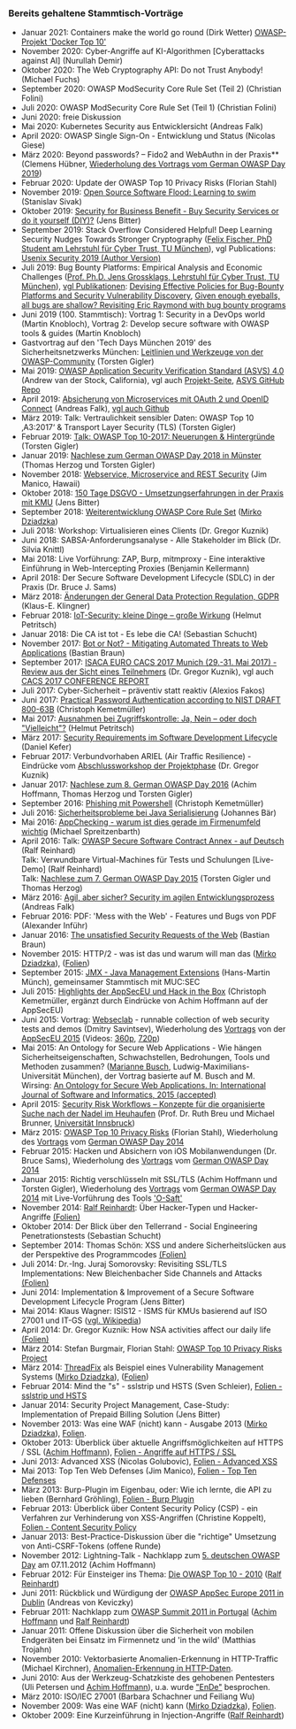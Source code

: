 ### Bereits gehaltene Stammtisch-Vorträge
<!--- Alter Direkt-Link: https://wiki.owasp.org/index.php?title=OWASP_German_Chapter_Stammtisch_Initiative/M%C3%BCnchen#Bereits_gehaltene_Stammtisch-Vortr.C3.A4ge --->
* Januar 2021: Containers make the world go round (Dirk Wetter) [OWASP-Projekt 'Docker Top 10'](https://owasp.org/www-project-docker-top-10/)
* November 2020: Cyber-Angriffe auf KI-Algorithmen [Cyberattacks against AI] (Nurullah Demir)
* Oktober 2020: The Web Cryptography API: Do not Trust Anybody! (Michael Fuchs)
* September 2020: OWASP ModSecurity Core Rule Set (Teil 2) (Christian Folini)
* Juli 2020: OWASP ModSecurity Core Rule Set (Teil 1) (Christian Folini)
* Juni 2020: freie Diskussion
* Mai 2020: Kubernetes Security aus Entwicklersicht (Andreas Falk)
* April 2020: OWASP Single Sign-On - Entwicklung und Status (Nicolas Giese)
* März 2020: Beyond passwords? – Fido2 and WebAuthn in der Praxis** (Clemens Hübner, [Wiederholung des Vortrags vom German OWASP Day 2019](https://god.owasp.de))
* Februar 2020: Update der OWASP Top 10 Privacy Risks (Florian Stahl)
* November 2019: [Open Source Software Flood: Learning to swim](https://wiki.owasp.org/?title=Special:Redirect/file/Software_Composition_Analysis_OWASP_Stammtisch_-_Stanislav_Sivak.pdf) (Stanislav Sivak)
* Oktober 2019: [Security for Business Benefit - Buy Security Services or do it yourself (DIY)?](https://wiki.owasp.org/?title=Special:Redirect/file/Security_for_Business_Benefit_-_Buy_Security_Services_or_do_it_yourself_-_Jens_Bitter.pdf) (Jens Bitter)
* September 2019: Stack Overflow Considered Helpful! Deep Learning Security Nudges Towards Stronger Cryptography ([Felix Fischer, PhD Student am Lehrstuhl für Cyber Trust, TU München](https://www.in.tum.de/cybertrust/members/felix-fischer/)), vgl Publications: [Usenix Security 2019 (Author Version)](https://www.in.tum.de/fileadmin/w00bws/cybertrust/papers/2019-USENIXSec-Fischer.pdf)
* Juli 2019: Bug Bounty Platforms: Empirical Analysis and Economic Challenges ([Prof. Ph.D. Jens Grossklags, Lehrstuhl für Cyber Trust, TU München](https://www.cybertrust.in.tum.de/index.php?id=101)), [vgl Publikationen](https://www.cybertrust.in.tum.de/index.php?id=102&L=0): [Devising Effective Policies for Bug-Bounty Platforms and Security Vulnerability Discovery](https://www.jstor.org/stable/pdf/10.5325/jinfopoli.7.2017.0372.pdf), [Given enough eyeballs, all bugs are shallow? Revisiting Eric Raymond with bug bounty programs](https://academic.oup.com/cybersecurity/article/3/2/81/4524054) 
* Juni 2019 (100. Stammtisch): Vortrag 1: Security in a DevOps world (Martin Knobloch), Vortrag 2: Develop secure software with OWASP tools & guides (Martin Knobloch)
* Gastvortrag auf den 'Tech Days München 2019' des Sicherheitsnetzwerks München: [Leitlinien und Werkzeuge von der OWASP-Community](https://wiki.owasp.org/?title=Special:Redirect/file/OWASP_Leitlinien+Werkzeuge_-_Torsten_Gigler.pdf) (Torsten Gigler)
* Mai 2019: [OWASP Application Security Verification Standard (ASVS) 4.0](https://wiki.owasp.org/?title=Special:Redirect/file/Application_Security_Verification_Standard_4.0_-_Andrew_van_der_Stock.pdf) (Andrew van der Stock, California), vgl auch [Projekt-Seite](http://www.owasp.org/index.php/Category:OWASP_Application_Security_Verification_Standard_Project), [ASVS GitHub Repo](https://github.com/OWASP/ASVS/tree/master/4.0)
* April 2019: [Absicherung von Microservices mit OAuth 2 und OpenID Connect](https://wiki.owasp.org/?title=Special:Redirect/file/OAuth_2_and_OpenID_Connect_-_Andreas_Falk.pdf) (Andreas Falk), [vgl auch Github](https://github.com/andifalk/owasp-chapter-munich-04-2019)
* März 2019: Talk: Vertraulichkeit sensibler Daten: OWASP Top 10 ‚A3:2017‘ & Transport Layer Security (TLS) (Torsten Gigler)
* Februar 2019: [Talk: OWASP Top 10-2017: Neuerungen & Hintergründe](https://wiki.owasp.org/?title=Special:Redirect/file/OWASP_Top10_2017_Neuerungen%2BHintergruende_-_Torsten_Gigler.pdf) (Torsten Gigler)
* Januar 2019: [Nachlese zum German OWASP Day 2018 in Münster](https://wiki.owasp.org/?title=Special:Redirect/file/German_OWASP_Day_2018-Nachlese_-_Thomas_Herzog%2BTorsten_Gigler.pdf) (Thomas Herzog und Torsten Gigler)
* November 2018: [Webservice, Microservice and REST Security](https://wiki.owasp.org/?title=Special:Redirect/file/Webservice_and_Microservice_Security_-_Jim_Manico.pdf) (Jim Manico, Hawaii)
* Oktober 2018: [150 Tage DSGVO - Umsetzungserfahrungen in der Praxis mit KMU](https://wiki.owasp.org/?title=Special:Redirect/file/150_Tage_DSGVO_in_KMU_-_Jens_Bitter.pdf) (Jens Bitter)
* September 2018: [Weiterentwicklung OWASP Core Rule Set](https://wiki.owasp.org/?title=Special:Redirect/file/Weiterentwicklung_des_OWASP-ModSecurity_Core_Ruleset-20180918_-_Mirko_Dziadzka.pdf) ([Mirko Dziadzka](https://mirko.dziadzka.de/))<!-- Quelle für Folien: ([Folien](http://mirko.dziadzka.de/Vortrag/owasp-crs-20180918)) -->
* Juli 2018: Workshop: Virtualisieren eines Clients (Dr. Gregor Kuznik)
* Juni 2018: SABSA-Anforderungsanalyse -  Alle Stakeholder im Blick (Dr. Silvia Knittl)
* Mai 2018: Live Vorführung: ZAP, Burp, mitmproxy - Eine interaktive Einführung in Web-Intercepting Proxies (Benjamin Kellermann)
* April 2018: Der Secure Software Development Lifecycle (SDLC) in der Praxis (Dr. Bruce J. Sams)
* März 2018: [Änderungen der General Data Protection Regulation, GDPR](https://wiki.owasp.org/?title=Special:Redirect/file/The_Future_of_Data_Privacy_in_Europe_-_V2_Klaus-E_Klingner.pdf) (Klaus-E. Klingner)
* Februar 2018: [IoT-Security: kleine Dinge – große Wirkung](https://wiki.owasp.org/?title=Special:Redirect/file/IoT_Security_Kleine_Dinge-große_Wirkung_-_Helmut_Petritsch.pdf) (Helmut Petritsch)
* Januar 2018: Die CA ist tot - Es lebe die CA! (Sebastian Schucht)
* November 2017: [Bot or Not? - Mitigating Automated Threats to Web Applications](https://wiki.owasp.org/?title=Special:Redirect/file/Bot_or_Not_-_Mitigating_Automated_Threats_to_Web_Applications_-_Bastian_Braun.pdf) (Bastian Braun)
* September 2017: [ISACA EURO CACS 2017 Munich (29.-31. Mai 2017) - Review aus der Sicht eines Teilnehmers](https://wiki.owasp.org/?title=Special:Redirect/file/ISACA_EURO_CACS_2017_Munich-Review_aus_der_Sicht_eines_Teilnehmers_-_Dr_Gregor_Kuznik.pdf) (Dr. Gregor Kuznik), vgl auch [CACS 2017 CONFERENCE REPORT](https://www.isaca.org/Education/Conferences/Documents/2017-CACS-Conference-Report_mkt_eng_0617.pdf)
* Juli 2017: Cyber-Sicherheit – präventiv statt reaktiv (Alexios Fakos)
* Juni 2017: [Practical Password Authentication according to NIST DRAFT 800-63B](https://wiki.owasp.org/?title=Special:Redirect/file/2017-06-20_NIST_800-63B_v1.1.pdf) (Christoph Kemetmüller)
* Mai 2017: [Ausnahmen bei Zugriffskontrolle: Ja, Nein – oder doch "Vielleicht"?](https://wiki.owasp.org/?title=Special:Redirect/file/Break-Glass_-_Helmut_Petritsch.pdf) (Helmut Petritsch)
* März 2017: [Security Requirements im Software Development Lifecycle](https://wiki.owasp.org/?title=Special:Redirect/file/Security_Requirements_im_Software_Development_Lifecycle_-_Daniel_Kefer.pdf) (Daniel Kefer)
* Februar 2017: Verbundvorhaben ARIEL (Air Traffic Resilience) - Eindrücke vom [Abschlussworkshop der Projektphase](https://bscw.aisec.fraunhofer.de/pub/bscw.cgi/82056) (Dr. Gregor Kuznik)
* Januar 2017: [Nachlese zum 8. German OWASP Day 2016](https://wiki.owasp.org/?title=Special:Redirect/file/German_OWASP_Day_2016_-_Nachlese_-_Achim_Hoffmann+Thomas_Herzog+Torsten_Gigler.pdf) (Achim Hoffmann, Thomas Herzog und Torsten Gigler)
* September 2016: [Phishing mit Powershell](https://wiki.owasp.org/?title=Special:Redirect/file/Phishing_mit_Powershell_-_Christoph_Kemetmueller.pdf) (Christoph Kemetmüller)
* Juli 2016: [Sicherheitsprobleme bei Java Serialisierung](https://wiki.owasp.org/?title=Special:Redirect/file/Java_Deserialisierung_-_Johannes_Baer.pdf) (Johannes Bär)
* Mai 2016: [AppChecking - warum ist dies gerade im Firmenumfeld wichtig](https://wiki.owasp.org/?title=Special:Redirect/file/Why_Organisations_should_rely_on_Mobile_AppTesting_-_Michael_Spreitzenbarth+Jennifer_Bombien.pdf) (Michael Spreitzenbarth)
* April 2016: Talk: [OWASP Secure Software Contract Annex - auf Deutsch](https://wiki.owasp.org/?title=Special:Redirect/file/OWASP_Secure_Software_Contract_Annex_auf_Deutsch_-_Ralf_Reinhardt.pdf) (Ralf Reinhard)<br>Talk: Verwundbare Virtual-Machines für Tests und Schulungen [Live-Demo] (Ralf Reinhard)<br>Talk: [Nachlese zum 7. German OWASP Day 2015](https://wiki.owasp.org/?title=Special:Redirect/file/German_OWASP_Day_2015_-_Nachlese_-_Torsten_Gigler+Thomas_Herzog.pdf) (Torsten Gigler und Thomas Herzog)
* März 2016: [Agil, aber sicher? Security im agilen Entwicklungsprozess](https://wiki.owasp.org/?title=Special:Redirect/file/Agil_aber_sicher_owasp_muenchen_-_Andreas_Falk.pdf) (Andreas Falk)
* Februar 2016: PDF: 'Mess with the Web' - Features und Bugs von PDF (Alexander Inführ)
* Januar 2016: [The unsatisfied Security Requests of the Web](https://wiki.owasp.org/?title=Special:Redirect/file/The_unsatisfied_Security_Requests_of_the_Web_-_Bastian_Braun.pdf) (Bastian Braun)
* November 2015: HTTP/2 - was ist das und warum will man das ([Mirko Dziadzka](https://mirko.dziadzka.de/)), ([Folien](http://mirko.dziadzka.de/Vortrag/owasp-http2-20151117))
* September 2015: [JMX - Java Management Extensions](https://wiki.owasp.org/?title=Special:Redirect/file/JMX_-_Java_Management_Extensions_-_Hans-Martin_Muench.pdf) (Hans-Martin Münch), gemeinsamer Stammtisch mit MUC:SEC
* Juli 2015: [Highlights der AppSecEU und Hack in the Box](https://wiki.owasp.org/?title=Special:Redirect/file/Highlights_der_AppSecEU_und_Hack_in_the_Box_-_Christoph_Kemetmueller.pdf) (Christoph Kemetmüller, ergänzt durch Eindrücke von Achim Hoffmann auf der AppSecEU)
* Juni 2015: Vortrag: [Webseclab](https://github.com/yahoo/webseclab) - runnable collection of web security tests and demos (Dmitry Savintsev), Wiederholung des [Vortrags](http://de.slideshare.net/dimisec/badneedles) von der [AppSecEU 2015](https://2015.appsec.eu/talks/) (Videos: [360p](https://www.its.fh-muenster.de/owasp-appseceu/2015/videos/OWASP-AppsecEU15-DmitrySavintsev-FindingBadNeedlesOnAWorldwideScale_360p.mp4), [720p](https://www.its.fh-muenster.de/owasp-appseceu/2015/videos/OWASP-AppsecEU15-DmitrySavintsev-FindingBadNeedlesOnAWorldwideScale_720p.mp4))
* Mai 2015: An Ontology for Secure Web Applications - Wie hängen Sicherheitseigenschaften, Schwachstellen, Bedrohungen, Tools und Methoden zusammen? ([Marianne Busch](http://www.pst.ifi.lmu.de/Personen/team/busch), Ludwig-Maximilians-Universität München), der Vortrag basierte auf M. Busch and M. Wirsing: [An Ontology for Secure Web Applications. In: International Journal of Software and Informatics, 2015 (accepted)](http://www.pst.ifi.lmu.de/~busch/pub/2015SecWAOdraft.pdf)
* April 2015: [Security Risk Workflows – Konzepte für die organisierte Suche nach der Nadel im Heuhaufen](https://wiki.owasp.org/?title=Special:Redirect/file/Security_Risk_Workflows_-_Prof_Dr_Ruth_Breu+Michael_Brunner.pdf) (Prof. Dr. Ruth Breu und Michael Brunner, [Universität Innsbruck](http://informatik.uibk.ac.at))
* März 2015: [OWASP Top 10 Privacy Risks](OWASP_Top_10_Privacy_Risks_Project) (Florian Stahl), Wiederholung des [Vortrags](https://wiki.owasp.org/?title=Special:Redirect/file/Top10PrivacyRisks_IAPP_Summit_2015.pdf) vom [German OWASP Day 2014](German_OWASP_Day_2014)
* Februar 2015: Hacken und Absichern von iOS Mobilanwendungen (Dr. Bruce Sams), Wiederholung des [Vortrags](https://wiki.owasp.org/?title=Special:Redirect/file/Securing_iOSApps_-_Bruce_Sams.pdf) vom [German OWASP Day 2014](German_OWASP_Day_2014)
* Januar 2015: Richtig verschlüsseln mit SSL/TLS (Achim Hoffmann und Torsten Gigler), Wiederholung des [Vortrags](https://wiki.owasp.org/?title=Special:Redirect/file/Richtig_verschluesseln_mit_SSL+TLS_-_Achim_Hoffmann+Torsten_Gigler.pdf) vom [German OWASP Day 2014](German_OWASP_Day_2014) mit Live-Vorführung des Tools ['O-Saft'](O-Saft)
* November 2014: [Ralf Reinhardt](https://wiki.owasp.org/index.php/User:Ralf_Reinhardt): Über Hacker-Typen und Hacker-Angriffe [(Folien)](https://wiki.owasp.org/?title=Special:Redirect/file/141112_CS-Tag_7.pdf)
* Oktober 2014: Der Blick über den Tellerrand - Social Engineering Penetrationstests (Sebastian Schucht)
* September 2014: Thomas Schön: XSS und andere Sicherheitslücken aus der Perspektive des Programmcodes [(Folien)](https://wiki.owasp.org/?title=Special:Redirect/file/Vortrag-OWASPStammtischSep2014.pdf)
* Juli 2014: Dr.-Ing. Juraj Somorovsky: Revisiting SSL/TLS Implementations: New Bleichenbacher Side Channels and Attacks [(Folien)](https://wiki.owasp.org/?title=Special:Redirect/file/2014-07-bleichenbacher-ssl.pdf)
* Juni 2014: Implementation & Improvement of a Secure Software Development Lifecycle Program (Jens Bitter)
* Mai 2014: Klaus Wagner: ISIS12 - ISMS für KMUs basierend auf ISO 27001 und IT-GS ([vgl. Wikipedia](http://de.wikipedia.org/wiki/ISIS12))
* April 2014: Dr. Gregor Kuznik: How NSA activities affect our daily life [(Folien)](https://wiki.owasp.org/?title=Special:Redirect/file/How_NSA_activities_affect_our_daily_life_handout.pdf‎)
* März 2014: Stefan Burgmair, Florian Stahl: [OWASP Top 10 Privacy Risks Project](https://www.owasp.org/index.php/OWASP_Top_10_Privacy_Risks_Project)
* März 2014: [ThreadFix](https://github.com/denimgroup/threadfix) als Beispiel eines Vulnerability Management Systems ([Mirko Dziadzka](https://mirko.dziadzka.de/)), ([Folien](http://mirko.dziadzka.de/Vortrag/owasp-threadfix-20140318))
* Februar 2014: Mind the "s" - sslstrip und HSTS (Sven Schleier), [Folien - sslstrip und HSTS](https://wiki.owasp.org/?title=Special:Redirect/file/Folien-sslstrip-HSTS.pdf‎)
* Januar 2014: Security Project Management, Case-Study: Implementation of Prepaid Billing Solution (Jens Bitter)
* November 2013: Was eine WAF (nicht) kann - Ausgabe 2013  ([Mirko Dziadzka](https://mirko.dziadzka.de/)), [Folien](https://mirko.dziadzka.de/Vortrag/owasp-waf-20131119).
* Oktober 2013: Überblick über aktuelle Angriffsmöglichkeiten auf HTTPS / SSL ([Achim Hoffmann](https://wiki.owasp.org/index.php/User:Achim)), [Folien - Angriffe auf HTTPS / SSL](https://wiki.owasp.org/?title=Special:Redirect/file/SSL-in-der-Praxis_OWASP-Stammtisch-Muenchen.pdf‎)
* Juni 2013: Advanced XSS (Nicolas Golubovic), [Folien - Advanced XSS](https://wiki.owasp.org/?title=Special:Redirect/file/Advanced_XSS.pdf‎)
* Mai 2013: Top Ten Web Defenses (Jim Manico), [Folien - Top Ten Defenses](https://wiki.owasp.org/?title=Special:Redirect/file/Top_Ten_Defenses_v9.ppt)
* März 2013: Burp-Plugin im Eigenbau, oder: Wie ich lernte, die API zu lieben (Bernhard Gröhling), [Folien - Burp Plugin](https://wiki.owasp.org/?title=Special:Redirect/file/OWASP_MUC_Burp_Plugin.pdf)
* Februar 2013: Überblick über Content Security Policy (CSP) - ein Verfahren zur Verhinderung von XSS-Angriffen (Christine Koppelt), [Folien - Content Security Policy](https://wiki.owasp.org/?title=Special:Redirect/file/OWASP_MUC_csp_lightning-talk.pdf)
* Januar 2013: Best-Practice-Diskussion über die "richtige" Umsetzung von Anti-CSRF-Tokens (offene Runde)
* November 2012: Lightning-Talk - Nachklapp zum [5. deutschen OWASP Day](https://www.owasp.org/index.php/German_OWASP_Day_2012) am 07.11.2012 (Achim Hoffmann)
* Februar 2012: Für Einsteiger ins Thema: [Die OWASP Top 10 - 2010](http://www.owasp.de/top10) ([Ralf Reinhardt](https://wiki.owasp.org/index.php/User:Ralf_Reinhardt))
* Juni 2011: Rückblick und Würdigung der [OWASP AppSec Europe 2011 in Dublin](https://www.owasp.org/index.php/AppSecEU2011) (Andreas von Keviczky)
* Februar 2011: Nachklapp zum [OWASP Summit 2011 in Portugal](http://www.owasp.org/index.php/Summit_2011/Summit_Results_Summary) ([Achim Hoffmann](https://wiki.owasp.org/index.php/User:Achim) und [Ralf Reinhardt](https://wiki.owasp.org/index.php/User:Ralf_Reinhardt))
* Januar 2011: Offene Diskussion über die Sicherheit von mobilen Endgeräten bei Einsatz im Firmennetz und 'in the wild' (Matthias Trojahn)
* November 2010: Vektorbasierte Anomalien-Erkennung in HTTP-Traffic (Michael Kirchner), [Anomalien-Erkennung in HTTP-Daten](https://wiki.owasp.org/?title=Special:Redirect/file/Thesis_Anomalieerkennung_in_HTTP-Daten.pdf).
* Juni 2010: Aus der Werkzeug-Schatzkiste des gehobenen Pentesters (Uli Petersen und [Achim Hoffmann](https://wiki.owasp.org/index.php/User:Achim)), u.a. wurde ["EnDe"](http://www.owasp.org/index.php/Category:OWASP_EnDe) besprochen.
* März 2010: ISO/IEC 27001 (Barbara Schachner und Feiliang Wu)
* November 2009: Was eine WAF (nicht) kann ([Mirko Dziadzka](https://mirko.dziadzka.de/)), [Folien](https://mirko.dziadzka.de/Vortrag/owasp-waf-20091124.pdf).
* Oktober 2009: Eine Kurzeinführung in Injection-Angriffe ([Ralf Reinhardt](https://wiki.owasp.org/index.php/User:Ralf_Reinhardt))
